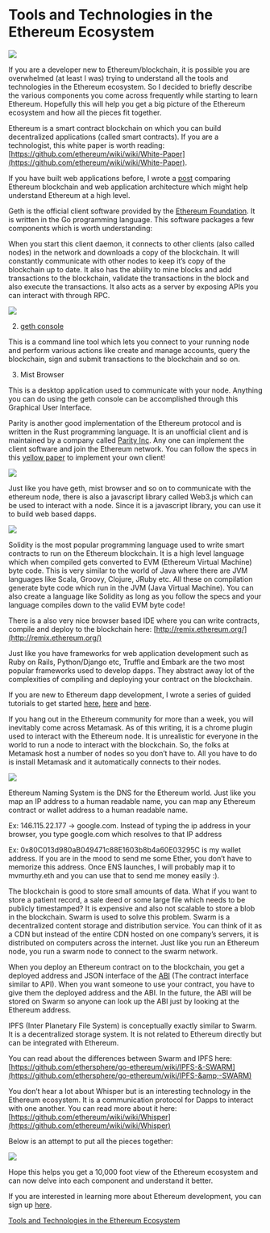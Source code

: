 # Tools and Technologies in the Ethereum Ecosystem

![](https://i.imgur.com/Jjkpwfr.png)

If you are a developer new to Ethereum/blockchain, it is possible you are overwhelmed (at least I was) trying to understand all the tools and technologies in the Ethereum ecosystem. So I decided to briefly describe the various components you come across frequently while starting to learn Ethereum. Hopefully this will help you get a big picture of the Ethereum ecosystem and how all the pieces fit together.

Ethereum is a smart contract blockchain on which you can build decentralized applications (called smart contracts). If you are a technologist, this white paper is worth reading: [https://github.com/ethereum/wiki/wiki/White-Paper](https://github.com/ethereum/wiki/wiki/White-Paper).

If you have built web applications before, I wrote a [post](https://medium.com/@mvmurthy/ethereum-for-web-developers-890be23d1d0c#.8wo4bi611) comparing Ethereum blockchain and web application architecture which might help understand Ethereum at a high level.

Geth is the official client software provided by the [Ethereum Foundation](http://ethereum.org/). It is written in the Go programming language. This software packages a few components which is worth understanding:

When you start this client daemon, it connects to other clients (also called nodes) in the network and downloads a copy of the blockchain. It will constantly communicate with other nodes to keep it’s copy of the blockchain up to date. It also has the ability to mine blocks and add transactions to the blockchain, validate the transactions in the block and also execute the transactions. It also acts as a server by exposing APIs you can interact with through RPC.

![](https://i.imgur.com/eqExYxM.png)

2. [geth console](https://github.com/ethereum/go-ethereum/wiki/geth)

This is a command line tool which lets you connect to your running node and perform various actions like create and manage accounts, query the blockchain, sign and submit transactions to the blockchain and so on.

3. Mist Browser

This is a desktop application used to communicate with your node. Anything you can do using the geth console can be accomplished through this Graphical User Interface.

Parity is another good implementation of the Ethereum protocol and is written in the Rust programming language. It is an unofficial client and is maintained by a company called [Parity Inc](https://parity.io/). Any one can implement the client software and join the Ethereum network. You can follow the specs in this [yellow paper](https://ethereum.github.io/yellowpaper/paper.pdf) to implement your own client!

![](https://i.imgur.com/xQGGQr2.png)

Just like you have geth, mist browser and so on to communicate with the ethereum node, there is also a javascript library called Web3.js which can be used to interact with a node. Since it is a javascript library, you can use it to build web based dapps.

![](https://i.imgur.com/c8Y7lNd.png)

Solidity is the most popular programming language used to write smart contracts to run on the Ethereum blockchain. It is a high level language which when compiled gets converted to EVM (Ethereum Virtual Machine) byte code. This is very similar to the world of Java where there are JVM languages like Scala, Groovy, Clojure, JRuby etc. All these on compilation generate byte code which run in the JVM (Java Virtual Machine). You can also create a language like Solidity as long as you follow the specs and your language compiles down to the valid EVM byte code!

There is a also very nice browser based IDE where you can write contracts, compile and deploy to the blockchain here: [http://remix.ethereum.org/](http://remix.ethereum.org/)

Just like you have frameworks for web application development such as Ruby on Rails, Python/Django etc, Truffle and Embark are the two most popular frameworks used to develop dapps. They abstract away lot of the complexities of compiling and deploying your contract on the blockchain.

If you are new to Ethereum dapp development, I wrote a series of guided tutorials to get started [here](https://medium.com/@mvmurthy/full-stack-hello-world-voting-ethereum-dapp-tutorial-part-1-40d2d0d807c2), [here](https://medium.com/@mvmurthy/full-stack-hello-world-voting-ethereum-dapp-tutorial-part-2-30b3d335aa1f) and [here](https://medium.com/@mvmurthy/full-stack-hello-world-voting-ethereum-dapp-tutorial-part-3-331c2712c9df).

If you hang out in the Ethereum community for more than a week, you will inevitably come across Metamask. As of this writing, it is a chrome plugin used to interact with the Ethereum node. It is unrealistic for everyone in the world to run a node to interact with the blockchain. So, the folks at Metamask host a number of nodes so you don’t have to. All you have to do is install Metamask and it automatically connects to their nodes.

![](https://i.imgur.com/xQGGQr2.png)

Ethereum Naming System is the DNS for the Ethereum world. Just like you map an IP address to a human readable name, you can map any Ethereum contract or wallet address to a human readable name.

Ex: 146.115.22.177 → google.com. Instead of typing the ip address in your browser, you type google.com which resolves to that IP address

Ex: 0x80C013d980aB049471c88E1603b8b4a60E03295C is my wallet address. If you are in the mood to send me some Ether, you don’t have to memorize this address. Once ENS launches, I will probably map it to mvmurthy.eth and you can use that to send me money easily :).

The blockchain is good to store small amounts of data. What if you want to store a patient record, a sale deed or some large file which needs to be publicly timestamped? It is expensive and also not scalable to store a blob in the blockchain. Swarm is used to solve this problem. Swarm is a decentralized content storage and distribution service. You can think of it as a CDN but instead of the entire CDN hosted on one company’s servers, it is distributed on computers across the internet. Just like you run an Ethereum node, you run a swarm node to connect to the swarm network.

When you deploy an Ethereum contract on to the blockchain, you get a deployed address and JSON interface of the [ABI](https://github.com/ethereum/wiki/wiki/Ethereum-Contract-ABI) (The contract interface similar to API). When you want someone to use your contract, you have to give them the deployed address and the ABI. In the future, the ABI will be stored on Swarm so anyone can look up the ABI just by looking at the Ethereum address.

IPFS (Inter Planetary File System) is conceptually exactly similar to Swarm. It is a decentralized storage system. It is not related to Ethereum directly but can be integrated with Ethereum.

You can read about the differences between Swarm and IPFS here: [https://github.com/ethersphere/go-ethereum/wiki/IPFS-&-SWARM](https://github.com/ethersphere/go-ethereum/wiki/IPFS-&amp;-SWARM)

You don’t hear a lot about Whisper but is an interesting technology in the Ethereum ecosystem. It is a communication protocol for Dapps to interact with one another. You can read more about it here: [https://github.com/ethereum/wiki/wiki/Whisper](https://github.com/ethereum/wiki/wiki/Whisper)

Below is an attempt to put all the pieces together:

![](https://i.imgur.com/H48W22N.png)

Hope this helps you get a 10,000 foot view of the Ethereum ecosystem and can now delve into each component and understand it better.

If you are interested in learning more about Ethereum development, you can sign up [here](http://zastrin.com/).

[Tools and Technologies in the Ethereum Ecosystem](https://medium.com/blockchannel/tools-and-technologies-in-the-ethereum-ecosystem-e5b7e5060eb9)